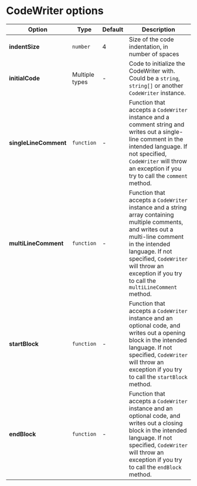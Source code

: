 # CodeWriter options

| Option | Type | Default | Description |
|---------|---------|---------|---------|
|**indentSize**|`number`|4|Size of the code indentation, in number of spaces|
|**initialCode**|Multiple types|-|Code to initialize the CodeWriter with. Could be a `string`, `string[]` or another `CodeWriter` instance.|
|**singleLineComment**|`function`|-|Function that accepts a `CodeWriter` instance and a comment string and writes out a single-line comment in the intended language. If not specified, `CodeWriter` will throw an exception if you try to call the `comment` method.|
|**multiLineComment**|`function`|-|Function that accepts a `CodeWriter` instance and a string array containing multiple comments, and writes out  a multi-line comment in the intended language. If not specified, `CodeWriter` will throw an exception if you try to call the `multiLineComment` method.|
|**startBlock**|`function`|-|Function that accepts a `CodeWriter` instance and an optional code, and writes out a opening block in the intended language. If not specified, `CodeWriter` will throw an exception if you try to call the `startBlock` method.|
|**endBlock**|`function`|-|Function that accepts a `CodeWriter` instance and an optional code, and writes out a closing block in the intended language. If not specified, `CodeWriter` will throw an exception if you try to call the `endBlock` method.|
